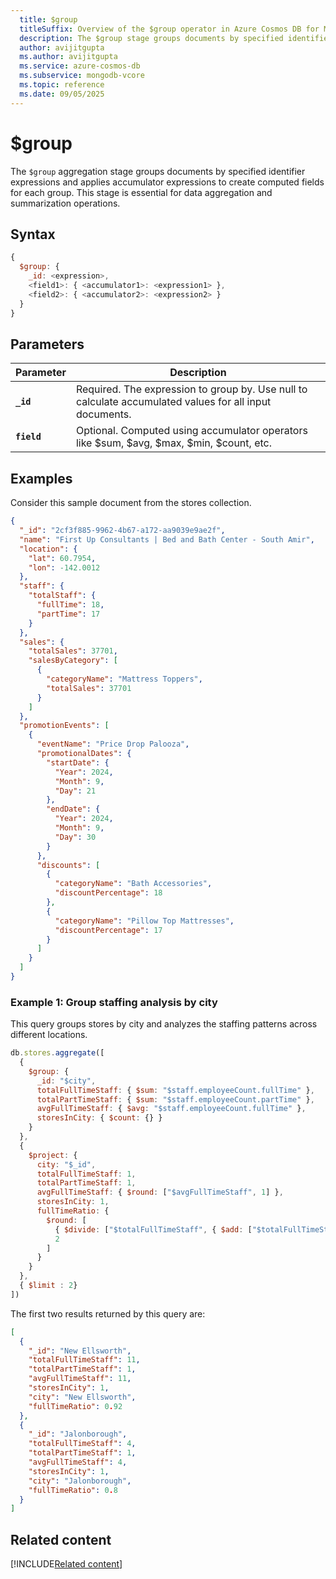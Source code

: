 ```yaml
---
  title: $group
  titleSuffix: Overview of the $group operator in Azure Cosmos DB for MongoDB (vCore)
  description: The $group stage groups documents by specified identifier expressions and applies accumulator expressions.
  author: avijitgupta
  ms.author: avijitgupta
  ms.service: azure-cosmos-db
  ms.subservice: mongodb-vcore
  ms.topic: reference
  ms.date: 09/05/2025
---
```


# $group

The `$group` aggregation stage groups documents by specified identifier expressions and applies accumulator expressions to create computed fields for each group. This stage is essential for data aggregation and summarization operations.

## Syntax

```javascript
{
  $group: {
    _id: <expression>,
    <field1>: { <accumulator1>: <expression1> },
    <field2>: { <accumulator2>: <expression2> }
  }
}
```

## Parameters

| Parameter | Description |
| --- | --- |
| **`_id`** | Required. The expression to group by. Use null to calculate accumulated values for all input documents. |
| **`field`** | Optional. Computed using accumulator operators like $sum, $avg, $max, $min, $count, etc. |

## Examples

Consider this sample document from the stores collection.

```json
{
  "_id": "2cf3f885-9962-4b67-a172-aa9039e9ae2f",
  "name": "First Up Consultants | Bed and Bath Center - South Amir",
  "location": {
    "lat": 60.7954,
    "lon": -142.0012
  },
  "staff": {
    "totalStaff": {
      "fullTime": 18,
      "partTime": 17
    }
  },
  "sales": {
    "totalSales": 37701,
    "salesByCategory": [
      {
        "categoryName": "Mattress Toppers",
        "totalSales": 37701
      }
    ]
  },
  "promotionEvents": [
    {
      "eventName": "Price Drop Palooza",
      "promotionalDates": {
        "startDate": {
          "Year": 2024,
          "Month": 9,
          "Day": 21
        },
        "endDate": {
          "Year": 2024,
          "Month": 9,
          "Day": 30
        }
      },
      "discounts": [
        {
          "categoryName": "Bath Accessories",
          "discountPercentage": 18
        },
        {
          "categoryName": "Pillow Top Mattresses",
          "discountPercentage": 17
        }
      ]
    }
  ]
}
```

### Example 1: Group staffing analysis by city

This query groups stores by city and analyzes the staffing patterns across different locations.

```javascript
db.stores.aggregate([
  {
    $group: {
      _id: "$city",
      totalFullTimeStaff: { $sum: "$staff.employeeCount.fullTime" },
      totalPartTimeStaff: { $sum: "$staff.employeeCount.partTime" },
      avgFullTimeStaff: { $avg: "$staff.employeeCount.fullTime" },
      storesInCity: { $count: {} }
    }
  },
  {
    $project: {
      city: "$_id",
      totalFullTimeStaff: 1,
      totalPartTimeStaff: 1,
      avgFullTimeStaff: { $round: ["$avgFullTimeStaff", 1] },
      storesInCity: 1,
      fullTimeRatio: {
        $round: [
          { $divide: ["$totalFullTimeStaff", { $add: ["$totalFullTimeStaff", "$totalPartTimeStaff"] }] },
          2
        ]
      }
    }
  },
  { $limit : 2}
])
```

The first two results returned by this query are:

```json
[
  {
    "_id": "New Ellsworth",
    "totalFullTimeStaff": 11,
    "totalPartTimeStaff": 1,
    "avgFullTimeStaff": 11,
    "storesInCity": 1,
    "city": "New Ellsworth",
    "fullTimeRatio": 0.92
  },
  {
    "_id": "Jalonborough",
    "totalFullTimeStaff": 4,
    "totalPartTimeStaff": 1,
    "avgFullTimeStaff": 4,
    "storesInCity": 1,
    "city": "Jalonborough",
    "fullTimeRatio": 0.8
  }
]
```

## Related content

[!INCLUDE[Related content](../includes/related-content.md)]
